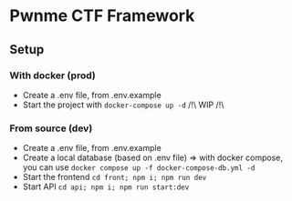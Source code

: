 # Pwnme CTF Framework

## Setup

### With docker (prod)

- Create a .env file, from .env.example
- Start the project with `docker-compose up -d` /!\ WIP /!\ 

### From source (dev)

- Create a .env file, from .env.example
- Create a local database (based on .env file) => with docker compose, you can use `docker compose up -f docker-compose-db.yml -d`
- Start the frontend `cd front; npm i; npm run dev`
- Start API `cd api; npm i; npm run start:dev`